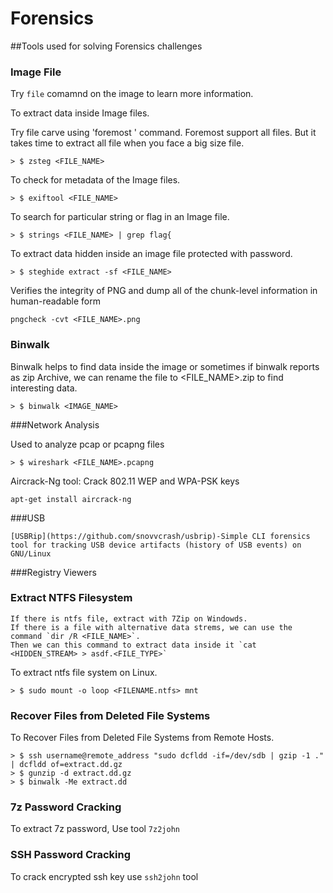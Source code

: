 # Forensics

##Tools used for solving Forensics challenges

### Image File

Try `file` comamnd on the image to learn more information.

To extract data inside Image files.

Try file carve using 'foremost <filename>' command. Foremost support all files. But it takes time to extract all file when you face a big size file.

```
> $ zsteg <FILE_NAME>
```

To check for metadata of the Image files.

```
> $ exiftool <FILE_NAME>
```

To search for particular string or flag in an Image file.

```
> $ strings <FILE_NAME> | grep flag{
```

To extract data hidden inside an image file protected with password.

```
> $ steghide extract -sf <FILE_NAME>
```
Verifies the integrity of PNG and dump all of the chunk-level information in human-readable form
```
pngcheck -cvt <FILE_NAME>.png
```
### Binwalk

Binwalk helps to find data inside the image or sometimes if binwalk reports as zip Archive, we can rename the file to <FILE_NAME>.zip to find interesting data.
```
> $ binwalk <IMAGE_NAME>
```

###Network Analysis

Used to analyze pcap or pcapng files

```
> $ wireshark <FILE_NAME>.pcapng
```
Aircrack-Ng tool: Crack 802.11 WEP and WPA-PSK keys
```
apt-get install aircrack-ng
```

###USB
```
[USBRip](https://github.com/snovvcrash/usbrip)-Simple CLI forensics tool for tracking USB device artifacts (history of USB events) on GNU/Linux
```
###Registry Viewers


### Extract NTFS Filesystem

```
If there is ntfs file, extract with 7Zip on Windowds. 
If there is a file with alternative data strems, we can use the command `dir /R <FILE_NAME>`.
Then we can this command to extract data inside it `cat <HIDDEN_STREAM> > asdf.<FILE_TYPE>`
```

To extract ntfs file system on Linux.

```
> $ sudo mount -o loop <FILENAME.ntfs> mnt
```

### Recover Files from Deleted File Systems

To Recover Files from Deleted File Systems from Remote Hosts.
```
> $ ssh username@remote_address "sudo dcfldd -if=/dev/sdb | gzip -1 ." | dcfldd of=extract.dd.gz
> $ gunzip -d extract.dd.gz
> $ binwalk -Me extract.dd
```








### 7z Password Cracking

To extract 7z password, Use tool `7z2john`

### SSH Password Cracking

To crack encrypted ssh key use `ssh2john` tool